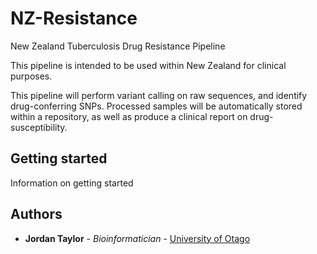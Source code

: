 # NZ-Resistance
New Zealand Tuberculosis Drug Resistance Pipeline

This pipeline is intended to be used within New Zealand for clinical purposes.

This pipeline will perform variant calling on raw sequences, and identify
drug-conferring SNPs. Processed samples will be automatically stored within
a repository, as well as produce a clinical report on drug-susceptibility.

## Getting started

Information on getting started

## Authors
* **Jordan Taylor** - *Bioinformatician* - [University of Otago](micro.otago.ac.nz/our-people/other-research-staff/tom-devine-2/) 
